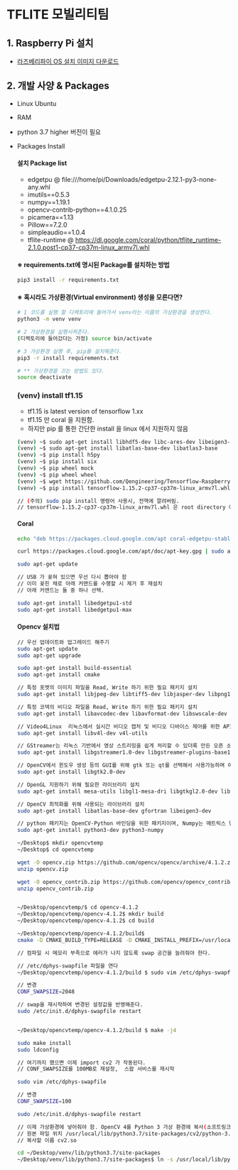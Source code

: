 # TFLITE 모빌리티팀



## 1. Raspberry Pi 설치

- [라즈베리파이 OS 설치 이미지 다운로드](https://www.raspberrypi.org/downloads/)



## 2. 개발 사양 & Packages

- Linux Ubuntu

- RAM

- python 3.7 higher 버전이 필요

- Packages Install

  #### 설치 Package list

  - edgetpu @ file:///home/pi/Downloads/edgetpu-2.12.1-py3-none-any.whl
  - imutils==0.5.3
  - numpy==1.19.1
  - opencv-contrib-python==4.1.0.25
  - picamera==1.13
  - Pillow==7.2.0
  - simpleaudio==1.0.4
  - tflite-runtime @ https://dl.google.com/coral/python/tflite_runtime-2.1.0.post1-cp37-cp37m-linux_armv7l.whl   

  #### ※ requirements.txt에 명시된 Package를 설치하는 방법



  ```bash
  pip3 install -r requirements.txt
  ```





  #### ※ 혹시라도 가상환경(Virtual environment) 생성을 모른다면?

  ```bash
  # 1 코드를 실행 할 디렉토리에 들어가서 venv라는 이름의 가상환경을 생성한다.
  python3 -m venv venv

  # 2 가상환경을 실행시켜준다.
  (디렉토리에 들어갔다는 가정) source bin/activate

  # 3 가상환경 실행 후, pip를 설치해준다.
  pip3 -r install requirements.txt

  # ** 가상환경을 끄는 방법도 있다.
  source deactivate

  ```

  ###   (venv) install tf1.15

  - tf1.15 is latest version of tensorflow 1.xx
  - tf1.15 만 coral 을 지원함.
  - 하지만 pip 를 통한 간단한 install 을 linux 에서 지원하지 않음

  ```bash
  (venv) ~$ sudo apt-get install libhdf5-dev libc-ares-dev libeigen3-dev
  (venv) ~$ sudo apt-get install libatlas-base-dev libatlas3-base
  (venv) ~$ pip install h5py
  (venv) ~$ pip install six
  (venv) ~$ pip wheel mock
  (venv) ~$ pip wheel wheel
  (venv) ~$ wget https://github.com/Qengineering/Tensorflow-Raspberry-Pi/raw/master/tensorflow-1.15.2-cp37-cp37m-linux_armv7l.whl
  (venv) ~$ pip install tensorflow-1.15.2-cp37-cp37m-linux_armv7l.whl

  // (주의) sudo pip install 명령어 사용시, 전역에 깔려버림.
  // tensorflow-1.15.2-cp37-cp37m-linux_armv7l.whl 은 root directory 에 다운로드 되어 있으므로 경로 주의할것.
  ```
  ####    Coral

  ```bash
  echo "deb https://packages.cloud.google.com/apt coral-edgetpu-stable main" | sudo tee /etc/apt/sources.list.d/coral-edgetpu.list

  curl https://packages.cloud.google.com/apt/doc/apt-key.gpg | sudo apt-key add -

  sudo apt-get update

  // USB 가 꽂혀 있으면 우선 다시 뽑아야 함
  // 이미 꽂힌 채로 아래 커맨드를 수행할 시 제거 후 재설치
  // 아래 커맨드는 둘 중 하나 선택.

  sudo apt-get install libedgetpu1-std
  sudo apt-get install libedgetpu1-max
  ```

  #### 		Opencv 설치법

  ```bash
  // 우선 업데이트와 업그레이드 해주기
  sudo apt-get update
  sudo apt-get upgrade

  sudo apt-get install build-essential
  sudo apt-get install cmake

  // 특정 포멧의 이미지 파일을 Read, Write 하기 위한 필요 패키지 설치
  sudo apt-get install libjpeg-dev libtiff5-dev libjasper-dev libpng12-dev

  // 특정 코덱의 비디오 파일을 Read, Write 하기 위한 필요 패키지 설치
  sudo apt-get install libavcodec-dev libavformat-dev libswscale-dev libxvidcore-dev libx264-dev libxine2-dev

  // Video4Linux  리눅스에서 실시간 비디오 캡처 및 비디오 디바이스 제어를 위한 API 패키지 설치
  sudo apt-get install libv4l-dev v4l-utils

  // GStreamer는 리눅스 기반에서 영상 스트리밍을 쉽게 처리할 수 있더록 만든 오픈 소스 프레임워크 이다.
  sudo apt-get install libgstreamer1.0-dev libgstreamer-plugins-base1.0-dev

  // OpenCV에서 윈도우 생성 등의 GUI를 위해 gtk 또는 qt를 선택해서 사용가능하며 여기서는 gtk2를 지정해준다.
  sudo apt-get install libgtk2.0-dev

  // OpenGL 지원하기 위해 필요한 라이브러리 설치
  sudo apt-get install mesa-utils libgl1-mesa-dri libgtkgl2.0-dev libgtkglext1-dev

  // OpenCV 최적화를 위해 사용되는 라이브러리 설치
  sudo apt-get install libatlas-base-dev gfortran libeigen3-dev

  // python 패키지는 OpenCV-Python 바인딩을 위한 패키지이며, Numpy는 매트릭스 연산등을 빠르게 처리할 수 있다.
  sudo apt-get install python3-dev python3-numpy

  ~/Desktop$ mkdir opencvtemp
  ~/Desktop$ cd opencvtemp

  wget -O opencv.zip https://github.com/opencv/opencv/archive/4.1.2.zip
  unzip opencv.zip

  wget -O opencv_contrib.zip https://github.com/opencv/opencv_contrib/archive/4.1.2.zip
  unzip opencv_contrib.zip


  ~/Desktop/opencvtemp/$ cd opencv-4.1.2
  ~/Desktop/opencvtemp/opencv-4.1.2$ mkdir build
  ~/Desktop/opencvtemp/opencv-4.1.2$ cd build

  ~/Desktop/opencvtemp/opencv-4.1.2/build$
  cmake -D CMAKE_BUILD_TYPE=RELEASE -D CMAKE_INSTALL_PREFIX=/usr/local  -D WITH_TBB=OFF -D WITH_IPP=OFF -D WITH_1394=OFF -D BUILD_WITH_DEBUG_INFO=OFF -D BUILD_DOCS=OFF -D INSTALL_C_EXAMPLES=ON -D INSTALL_PYTHON_EXAMPLES=ON -D BUILD_EXAMPLES=OFF -D BUILD_TESTS=OFF -D BUILD_PERF_TESTS=OFF -D ENABLE_NEON=ON -D ENABLE_VFPV3=ON -D WITH_QT=OFF -D WITH_GTK=ON -D WITH_OPENGL=ON -D OPENCV_ENABLE_NONFREE=ON -D OPENCV_EXTRA_MODULES_PATH=../../opencv_contrib-4.1.2/modules -D WITH_V4L=ON -D WITH_FFMPEG=ON -D WITH_XINE=ON -D ENABLE_PRECOMPILED_HEADERS=OFF -D BUILD_NEW_PYTHON_SUPPORT=ON -D OPENCV_GENERATE_PKGCONFIG=ON ../

  // 컴파일 시 메모리 부족으로 에러가 나지 않도록 swap 공간을 늘려줘야 한다.

  // /etc/dphys-swapfile 파일을 연다
  ~/Desktop/opencvtemp/opencv-4.1.2/build $ sudo vim /etc/dphys-swapfile

  // 변경
  CONF_SWAPSIZE=2048

  // swap을 재시작하여 변경된 설정값을 반영해준다.
  sudo /etc/init.d/dphys-swapfile restart


  ~/Desktop/opencvtemp/opencv-4.1.2/build $ make -j4

  sudo make install
  sudo ldconfig

  // 여기까지 했으면 이제 import cv2 가 작동된다.
  // CONF_SWAPSIZE를 100MB로 재설정,  스왑 서비스를 재시작

  sudo vim /etc/dphys-swapfile

  // 변경
  CONF_SWAPSIZE=100

  sudo /etc/init.d/dphys-swapfile restart

  // 이제 가상환경에 넣어줘야 함. OpenCV 4를 Python 3 가상 환경에 복사(소프트링크 옵션 -s)
  // 원본 파일 위치 /usr/local/lib/python3.7/site-packages/cv2/python-3.7/cv2.cpython-37m-arm-linux-gnueabihf.so
  // 복사할 이름 cv2.so

  cd ~/Desktop/venv/lib/python3.7/site-packages
  ~/Desktop/venv/lib/python3.7/site-packages$ ln -s /usr/local/lib/python3.7/dist-packages/cv2/python-3.7/cv2.cpython-37m-arm-linux-gnueabihf.so cv2.so
  ```
